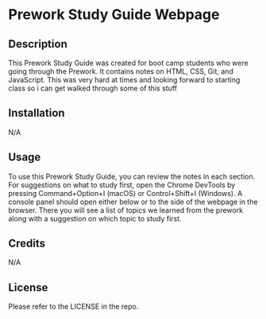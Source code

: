 # Prework Study Guide Webpage

## Description

This Prework Study Guide was created for boot camp students who were going through the Prework. It contains notes on HTML, CSS, Git, and JavaScript. This was very hard at times and looking forward to starting class so i can get walked through some of this stuff
## Installation

N/A

## Usage

To use this Prework Study Guide, you can review the notes in each section. For suggestions on what to study first, open the Chrome DevTools by pressing Command+Option+I (macOS) or Control+Shift+I (Windows). A console panel should open either below or to the side of the webpage in the browser. There you will see a list of topics we learned from the prework along with a suggestion on which topic to study first.

## Credits

N/A

## License

Please refer to the LICENSE in the repo.